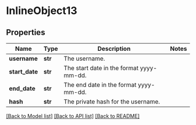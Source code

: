 # InlineObject13

## Properties
Name | Type | Description | Notes
------------ | ------------- | ------------- | -------------
**username** | **str** | The username. | 
**start_date** | **str** | The start date in the format yyyy-mm-dd. | 
**end_date** | **str** | The end date in the format yyyy-mm-dd. | 
**hash** | **str** | The private hash for the username. | 

[[Back to Model list]](../README.md#documentation-for-models) [[Back to API list]](../README.md#documentation-for-api-endpoints) [[Back to README]](../README.md)


